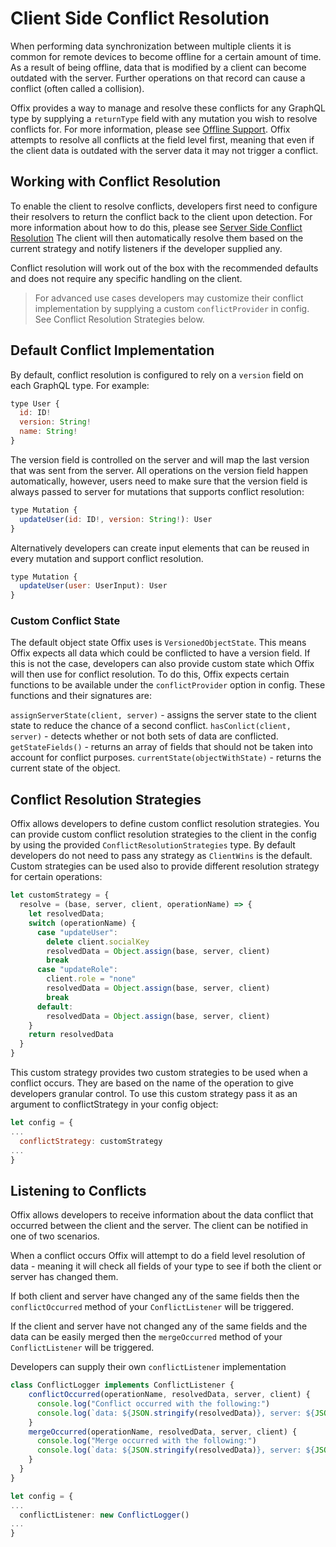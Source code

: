 # Client Side Conflict Resolution

When performing data synchronization between multiple clients it is common for remote devices to become offline for a certain amount of time. As a result of being offline, data that is modified by a client can become outdated with the server. Further operations on that record can cause a conflict (often called a collision).

Offix provides a way to manage and resolve these conflicts for any GraphQL type by supplying a `returnType` field with any mutation you wish to resolve conflicts for. For more information, please see [Offline Support](ref-offline.md). Offix attempts to resolve all conflicts at the field level first, meaning that even if the client data is outdated with the server data it may not trigger a conflict.

## Working with Conflict Resolution

To enable the client to resolve conflicts, developers first need to configure their resolvers to return the conflict back to the client upon detection. For more information about how to do this, please see [Server Side Conflict Resolution](ref-conflict-server.md)
The client will then automatically resolve them based on the current strategy and notify listeners if the developer supplied any.

Conflict resolution will work out of the box with the recommended defaults and does not require any specific handling on the client.

> For advanced use cases developers may customize their conflict implementation by supplying a custom `conflictProvider` in config. See Conflict Resolution Strategies below.

## Default Conflict Implementation

By default, conflict resolution is configured to rely on a `version` field on each GraphQL type.
For example:

```javascript
type User {
  id: ID!
  version: String!
  name: String!
}
```

The version field is controlled on the server and will map the last version that was sent from the server. All operations on the version field happen automatically, however, users need to make sure that the version field is always passed to server for mutations that supports conflict resolution:

```javascript
type Mutation {
  updateUser(id: ID!, version: String!): User
}
```

Alternatively developers can create input elements that can be reused in every mutation and support conflict resolution.

```javascript
type Mutation {
  updateUser(user: UserInput): User
}
```

### Custom Conflict State

The default object state Offix uses is `VersionedObjectState`. This means Offix expects all data which could be conflicted to have a version field. If this is not the case, developers can also provide custom state which Offix will then use for conflict resolution. To do this, Offix expects certain functions to be available under the `conflictProvider` option in config. These functions and their signatures are:

`assignServerState(client, server)` - assigns the server state to the client state to reduce the chance of a second conflict.
`hasConlict(client, server)` - detects whether or not both sets of data are conflicted.
`getStateFields()` - returns an array of fields that should not be taken into account for conflict purposes.
`currentState(objectWithState)` - returns the current state of the object.

## Conflict Resolution Strategies

Offix allows developers to define custom conflict resolution strategies. You can provide custom conflict resolution strategies to the client in the config by using the provided `ConflictResolutionStrategies` type. By default developers do not need to pass any strategy as `ClientWins` is the default. Custom strategies can be used also to provide different resolution strategy for certain operations:

```javascript
let customStrategy = {
  resolve = (base, server, client, operationName) => {
    let resolvedData;
    switch (operationName) {
      case "updateUser":
        delete client.socialKey
        resolvedData = Object.assign(base, server, client)
        break
      case "updateRole":
        client.role = "none"
        resolvedData = Object.assign(base, server, client)
        break
      default:
        resolvedData = Object.assign(base, server, client)
    }
    return resolvedData
  }
}
```

This custom strategy provides two custom strategies to be used when a conflict occurs. They are based on the name of the operation to give developers granular control. To use this custom strategy pass it as an argument to conflictStrategy in your config object:

```javascript
let config = {
...
  conflictStrategy: customStrategy
...
}
```

## Listening to Conflicts

Offix allows developers to receive information about the data conflict that occurred between the client and the server. The client can be notified in one of two scenarios.

When a conflict occurs Offix will attempt to do a field level resolution of data - meaning it will check all fields of your type to see if both the client or server has changed them.

If both client and server have changed any of the same fields then the `conflictOccurred` method of your `ConflictListener` will be triggered.

If the client and server have not changed any of the same fields and the data can be easily merged then the `mergeOccurred` method of your `ConflictListener` will be triggered.

Developers can supply their own `conflictListener` implementation

```typescript
class ConflictLogger implements ConflictListener {
    conflictOccurred(operationName, resolvedData, server, client) {
      console.log("Conflict occurred with the following:")
      console.log(`data: ${JSON.stringify(resolvedData)}, server: ${JSON.stringify(server)}, client: ${JSON.stringify(client)}, operation:  ${JSON.stringify(operationName)}`);
    }
    mergeOccurred(operationName, resolvedData, server, client) {
      console.log("Merge occurred with the following:")
      console.log(`data: ${JSON.stringify(resolvedData)}, server: ${JSON.stringify(server)}, client: ${JSON.stringify(client)}, operation:  ${JSON.stringify(operationName)}`);
    }
  }
}

let config = {
...
  conflictListener: new ConflictLogger()
...
}
```

